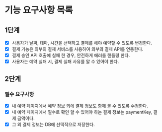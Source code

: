 # 기능 요구사항 목록

## 1단계
- [x] 사용자가 날짜, 테마, 시간을 선택하고 결제를 해야 예약할 수 있도록 변경한다.
- [x] 결제 기능은 외부의 결제 서비스를 사용하여 외부의 결제 API를 연동한다.
- [x] 결제 승인 API 호출에 실패 한 경우, 안전하게 에러를 핸들링 한다.
- [x] 사용자는 예약 실패 시, 결제 실패 사유를 알 수 있어야 한다.

## 2단계
### 필수 요구사항
- [x] 내 예약 페이지에서 예약 정보 외에 결제 정보도 함께 볼 수 있도록 수정한다.
- [x] 내 예약 페이지에서 필수로 확인 할 수 있어야 하는 결제 정보는 paymentKey, 결제 금액이다. 
- [x] 그 외 결제 정보는 DB에 선택적으로 저장한다.
